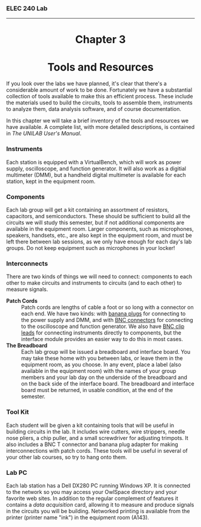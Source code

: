 <h3>ELEC 240 Lab<hr></h3>
<center>
<h1>
Chapter 3
</h1>
<h1>
Tools and Resources
</h1>
</center>
If you look over the labs we have planned,
it's clear that there's a considerable amount of
work to be done.
Fortunately we have a substantial collection of tools
available to make this an efficient process.
These include the materials used to build the circuits,
tools to assemble them,
instruments to analyze them,
data analysis software, and of course documentation.
<p>
In this chapter we will take a brief inventory of the tools
and resources we have available.
A complete list, with more detailed descriptions,
is contained in
<i>The UNILAB User's Manual</i>.
<p>
<h3>Instruments</h3>
<p>
Each station is equipped with a VirtualBench, which will work as
power supply, oscilloscope, and function generator.
It will also work as a digitial multimeter (DMM), but a handheld digital multimeter is available for each station, kept in the equipment room.
<h3>Components</h3>
<p>
Each lab group will get a kit containing an assortment of resistors,
capacitors, and semiconductors.
These should be sufficient to build all the circuits we will study
this semester, but if not additional components are available in
the equipment room.
Larger components,
such as microphones, speakers, handsets, etc.,
are also kept in the equipment room,
and must be left there between lab sessions, as we only
have enough for each day's lab groups.
Do not keep equipment such as microphones in your locker!
<h3>Interconnects</h3>
There are two kinds of things we will need to connect:
components to each other to make circuits
and instruments to circuits (and to each other) to measure signals.
<dl>
<dt><b>Patch Cords</b><dd>
Patch cords are lengths of cable a foot or so long with a connector
on each end.
We have two kinds:
with
<a name=banana plugs href=figs/banana.jpg>banana plugs</a>
for connecting to the power supply and DMM,
and with
<a name=BNC connectors href=figs/bnc.jpg>BNC connectors</a>
for connecting to the oscilloscope and function generator.
We also have
<a name=BNC clip leads href=figs/clip_leads.jpg>BNC clip leads</a>
for connecting instruments
directly to components,
but the interface module provides an easier way to do this
in most cases.
<dt><b>The Breadboard</b><dd>
Each lab group will be issued a breadboard
and interface board.
You may take these home with you between labs, or leave them in
the equipment room, as you choose.
In any event, place a label (also available in the equipment room)
with the names of your group members and your lab day on the
underside of the breadboard and on the back side of the interface
board.
The breadboard and interface board must be returned, in usable
condition, at the end of the semester.
</dl>
<h3>Tool Kit</h3>
<p>
Each student will be
given
a kit containing
tools that will be useful in building circuits
in the lab.
It includes
wire cutters, wire strippers, needle nose pliers,
a chip puller, and a small screwdriver for adjusting trimpots.
It also includes a BNC T connector and banana plug adapter
for making interconnections with patch cords.
These tools will be useful in several of your other lab
courses, so try to hang onto them.
<h3>Lab PC</h3>
<p>
Each lab station has a Dell DX280 PC running Windows XP.
It is connected to the network
so you may access your OwlSpace directory and your favorite web sites.
In addition to the regular complement of features
it contains a
<em>data acquisition</em>
card,
allowing it to measure and produce signals
in the circuits you will be building.
Networked printing is available from the printer (printer name &quot;ink")
in the equipment room (A143).